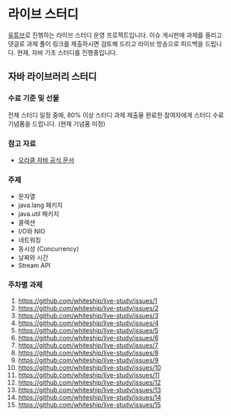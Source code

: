 # 라이브 스터디

[유튜브](https://www.youtube.com/user/whiteship2000)로 진행하는 라이브 스터디 운영 프로젝트입니다.
이슈 게시판에 과제를 올리고 댓글로 과제 풀이 링크를 제출하시면 검토해 드리고 라이브 방송으로 피드백을 드립니다.
현재, 자바 기초 스터디를 진행중입니다.

## 자바 라이브러리 스터디

### 수료 기준 및 선물

전체 스터디 일정 중에, 80% 이상 스터디 과제 제출율 완료한 참여자에게 스터디 수료 기념품을 드립니다. (현재 기념품 미정)

### 참고 자료

* [오라클 자바 공식 문서](https://docs.oracle.com/javase/tutorial/index.html)

### 주제

* 문자열
* java.lang 패키지
* java.util 패키지
* 콜렉션
* I/O와 NIO
* 네트워킹
* 동시성 (Concurrency)
* 날짜와 시간
* Stream API

### 주차별 과제

1. https://github.com/whiteship/live-study/issues/1
2. https://github.com/whiteship/live-study/issues/2 
3. https://github.com/whiteship/live-study/issues/3
4. https://github.com/whiteship/live-study/issues/4
5. https://github.com/whiteship/live-study/issues/5
6. https://github.com/whiteship/live-study/issues/6
7. https://github.com/whiteship/live-study/issues/7
8. https://github.com/whiteship/live-study/issues/8
9. https://github.com/whiteship/live-study/issues/9
10. https://github.com/whiteship/live-study/issues/10
11. https://github.com/whiteship/live-study/issues/11
12. https://github.com/whiteship/live-study/issues/12
13. https://github.com/whiteship/live-study/issues/13
14. https://github.com/whiteship/live-study/issues/14
15. https://github.com/whiteship/live-study/issues/15
